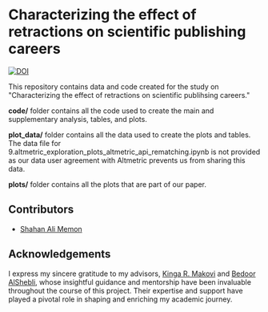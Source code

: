 # Characterizing the effect of retractions on scientific publishing careers

[![DOI](https://zenodo.org/badge/634166007.svg)](https://zenodo.org/badge/latestdoi/634166007)


This repository contains data and code created for the study on "Characterizing the effect of retractions on scientific publihsing careers."

**code/** folder contains all the code used to create the main and supplementary analysis, tables, and plots.

**plot_data/** folder contains all the data used to create the plots and tables. The data file for 9.altmetric_exploration_plots_altmetric_api_rematching.ipynb is not provided as our data user agreement with Altmetric prevents us from sharing this data.

**plots/** folder contains all the plots that are part of our paper.

## Contributors
- [Shahan Ali Memon](samemon@uw.edu)

## Acknowledgements
I express my sincere gratitude to my advisors, [Kinga R. Makovi](km2537@nyu.edu) and [Bedoor AlShebli](bedoor@nyu.edu), whose insightful guidance and mentorship have been invaluable throughout the course of this project. Their expertise and support have played a pivotal role in shaping and enriching my academic journey.

